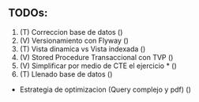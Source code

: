 ## TODOs:

1. (T) Correccion base de datos                     ()
2. (V) Versionamiento con Flyway                    ()
3. (T) Vista dinamica vs Vista indexada             ()
4. (V) Stored Procedure Transaccional con TVP       ()
5. (V) Simplificar por medio de CTE el ejercicio *  ()
6. (T) Llenado base de datos                        ()

* Estrategia de optimizacion (Query complejo y pdf) ()
